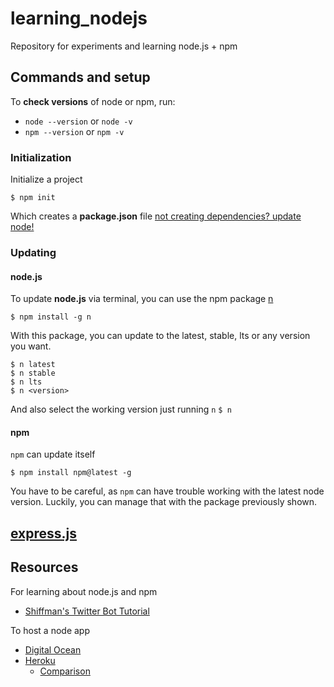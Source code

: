 # learning_nodejs
Repository for experiments and learning node.js + npm

## Commands and setup
To **check versions** of node or npm, run:
- `node --version` or `node -v`
- `npm --version` or `npm -v`

### Initialization
Initialize a project
```
$ npm init
```
Which creates a **package.json** file
[not creating dependencies? update node!](https://stackoverflow.com/questions/45866533/npm-install-not-create-a-new-package-lock-json)

### Updating
#### node.js
To update **node.js** via terminal, you can use the npm package [n](https://www.npmjs.com/package/n)
```
$ npm install -g n
```
With this package, you can update to the latest, stable, lts or any version you want.
```
$ n latest
$ n stable
$ n lts
$ n <version>
```
And also select the working version just running `n`
`$ n`

#### npm
`npm` can update itself
```
$ npm install npm@latest -g
```
You have to be careful, as `npm` can have trouble working with the latest node version. Luckily, you can manage that with the package previously shown.

## [express.js](https://expressjs.com/)


## Resources
For learning about node.js and npm
- [Shiffman's Twitter Bot Tutorial](https://www.youtube.com/playlist?list=PLRqwX-V7Uu6atTSxoRiVnSuOn6JHnq2yV)

To host a node app
- [Digital Ocean](https://www.digitalocean.com/)
- [Heroku](https://www.heroku.com/)
	- [Comparison](https://www.quora.com/What-is-better-Heroku-or-Digital-Ocean)
